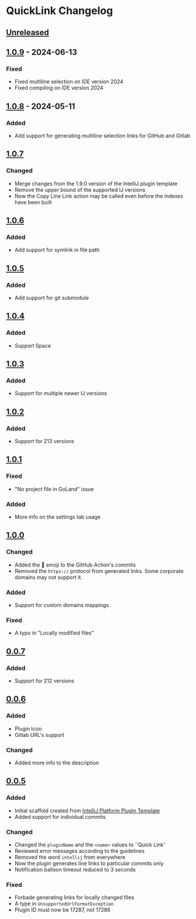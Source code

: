 <!-- Keep a Changelog guide -> https://keepachangelog.com -->

# QuickLink Changelog

## [Unreleased]

## [1.0.9] - 2024-06-13

### Fixed
- Fixed multiline selection on IDE version 2024
- Fixed compiling on IDE version 2024

## [1.0.8] - 2024-05-11

### Added
- Add support for generating multiline selection links for GitHub and Gitlab

## [1.0.7]

### Changed
- Merge changes from the 1.9.0 version of the IntelliJ plugin template
- Remove the upper bound of the supported IJ versions
- Now the Copy Line Link action may be called even before the indexes have been built

## [1.0.6]

### Added
- Add support for symlink in file path

## [1.0.5]

### Added
- Add support for git submodule

## [1.0.4]

### Added
- Support Space

## [1.0.3]

### Added
- Support for multiple newer IJ versions

## [1.0.2]

### Added
- Support for 213 versions

## [1.0.1]

### Fixed
- "No project file in GoLand" issue

### Added
- More info on the settings tab usage

## [1.0.0]

### Changed
- Added the 📃 emoji to the GitHub Action's commits
- Removed the `https://` protocol from generated links. Some corporate domains may not support it.

### Added
- Support for custom domains mappings

### Fixed
- A typo in "Locally modified files"

## [0.0.7]

### Added
- Support for 212 versions

## [0.0.6]

### Added
- Plugin Icon
- Gitlab URL's support

### Changed
- Added more info to the description

## [0.0.5]

### Added
- Initial scaffold created from [IntelliJ Platform Plugin Template](https://github.com/JetBrains/intellij-platform-plugin-template)
- Added support for individual commits

### Changed
- Changed the `pluginName` and the `<name>` values to `'Quick Link'
- Reviewed error messages according to the guidelines
- Removed the word `intellij` from everywhere
- Now the plugin generates line links to particular commits only
- Notification balloon timeout reduced to 3 seconds

### Fixed
- Forbade generating links for locally changed files
- A type in `UnsupportedUrlFormatException`
- Plugin ID must now be 17287, not 17286

[Unreleased]: https://github.com/lunakoly/QuickLink/compare/v1.0.9...HEAD
[1.0.9]: https://github.com/lunakoly/QuickLink/compare/v1.0.8...v1.0.9
[1.0.8]: https://github.com/lunakoly/QuickLink/compare/v1.0.7...v1.0.8
[1.0.7]: https://github.com/lunakoly/QuickLink/compare/v1.0.6...v1.0.7
[1.0.6]: https://github.com/lunakoly/QuickLink/compare/v1.0.5...v1.0.6
[1.0.5]: https://github.com/lunakoly/QuickLink/compare/v1.0.4...v1.0.5
[1.0.4]: https://github.com/lunakoly/QuickLink/compare/v1.0.3...v1.0.4
[1.0.3]: https://github.com/lunakoly/QuickLink/compare/v1.0.2...v1.0.3
[1.0.2]: https://github.com/lunakoly/QuickLink/compare/v1.0.1...v1.0.2
[1.0.1]: https://github.com/lunakoly/QuickLink/compare/v1.0.0...v1.0.1
[1.0.0]: https://github.com/lunakoly/QuickLink/compare/v0.0.7...v1.0.0
[0.0.7]: https://github.com/lunakoly/QuickLink/compare/v0.0.6...v0.0.7
[0.0.6]: https://github.com/lunakoly/QuickLink/compare/v0.0.5...v0.0.6
[0.0.5]: https://github.com/lunakoly/QuickLink/commits/v0.0.5

